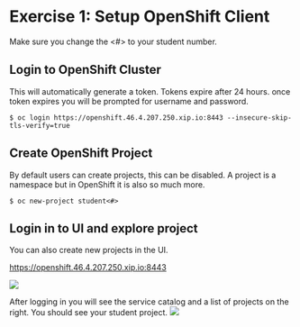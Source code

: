 # Exercise 1: Setup OpenShift Client

Make sure you change the <#> to your student number.

## Login to OpenShift Cluster
This will automatically generate a token. Tokens expire after 24 hours. once token expires you will be prompted for username and password.

```
$ oc login https://openshift.46.4.207.250.xip.io:8443 --insecure-skip-tls-verify=true
```

## Create OpenShift Project
By default users can create projects, this can be disabled. A project is a namespace but in OpenShift it is also so much more.

```
$ oc new-project student<#>
```

## Login in to UI and explore project
You can also create new projects in the UI.

https://openshift.46.4.207.250.xip.io:8443

![](images/okd_login.PNG)


After logging in you will see the service catalog and a list of projects on the right. You should see your student project.
![](images/okd_catalog_project.PNG)
